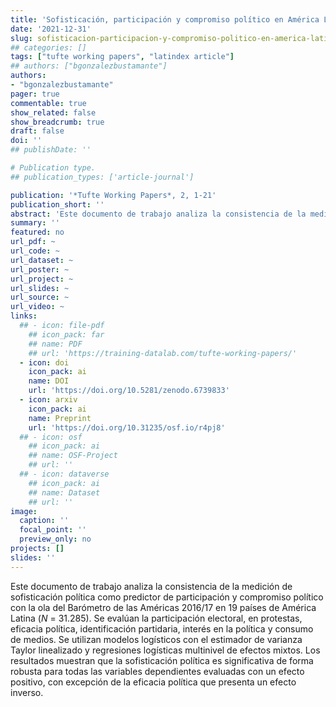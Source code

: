```yaml
---
title: 'Sofisticación, participación y compromiso político en América Latina'
date: '2021-12-31'
slug: sofisticacion-participacion-y-compromiso-politico-en-america-latina
## categories: []
tags: ["tufte working papers", "latindex article"]
## authors: ["bgonzalezbustamante"]
authors:
- "bgonzalezbustamante"
pager: true
commentable: true
show_related: false
show_breadcrumb: true
draft: false
doi: ''
## publishDate: ''

# Publication type.
## publication_types: ['article-journal']

publication: '*Tufte Working Papers*, 2, 1-21'
publication_short: ''
abstract: 'Este documento de trabajo analiza la consistencia de la medición de sofisticación política como predictor de participación y compromiso político con la ola del Barómetro de las Américas 2016/17 en 19 países de América Latina (*N* = 31.285). Se evalúan la participación electoral, en protestas, eficacia política, identificación partidaria, interés en la política y consumo de medios. Se utilizan modelos logísticos con el estimador de varianza Taylor linealizado y regresiones logísticas multinivel de efectos mixtos. Los resultados muestran que la sofisticación política es significativa de forma robusta para todas las variables dependientes evaluadas con un efecto positivo, con excepción de la eficacia política que presenta un efecto inverso.'
summary: ''
featured: no
url_pdf: ~
url_code: ~
url_dataset: ~
url_poster: ~
url_project: ~
url_slides: ~
url_source: ~
url_video: ~
links:
  ## - icon: file-pdf
    ## icon_pack: far
    ## name: PDF
    ## url: 'https://training-datalab.com/tufte-working-papers/'
  - icon: doi
    icon_pack: ai
    name: DOI
    url: 'https://doi.org/10.5281/zenodo.6739833'
  - icon: arxiv
    icon_pack: ai
    name: Preprint
    url: 'https://doi.org/10.31235/osf.io/r4pj8'
  ## - icon: osf
    ## icon_pack: ai
    ## name: OSF-Project
    ## url: ''
  ## - icon: dataverse
    ## icon_pack: ai
    ## name: Dataset
    ## url: ''
image:
  caption: ''
  focal_point: ''
  preview_only: no
projects: []
slides: ''
---
```


Este documento de trabajo analiza la consistencia de la medición de sofisticación política como predictor de participación y compromiso político con la ola del Barómetro de las Américas 2016/17 en 19 países de América Latina (*N* = 31.285). Se evalúan la participación electoral, en protestas, eficacia política, identificación partidaria, interés en la política y consumo de medios. Se utilizan modelos logísticos con el estimador de varianza Taylor linealizado y regresiones logísticas multinivel de efectos mixtos. Los resultados muestran que la sofisticación política es significativa de forma robusta para todas las variables dependientes evaluadas con un efecto positivo, con excepción de la eficacia política que presenta un efecto inverso.